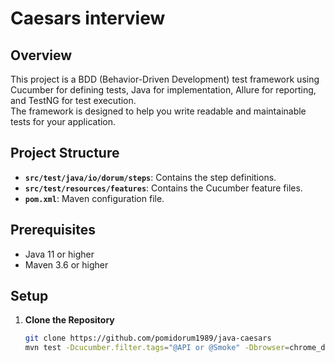 # Caesars interview

## Overview

This project is a BDD (Behavior-Driven Development) test framework using Cucumber for defining tests, Java for implementation, Allure for reporting, and TestNG for test execution.<br> 
The framework is designed to help you write readable and maintainable tests for your application.

## Project Structure

- **`src/test/java/io/dorum/steps`**: Contains the step definitions.
- **`src/test/resources/features`**: Contains the Cucumber feature files.
- **`pom.xml`**: Maven configuration file.

## Prerequisites

- Java 11 or higher
- Maven 3.6 or higher

## Setup

1. **Clone the Repository**

   ```bash
   git clone https://github.com/pomidorum1989/java-caesars
   mvn test -Dcucumber.filter.tags="@API or @Smoke" -Dbrowser=chrome_docker